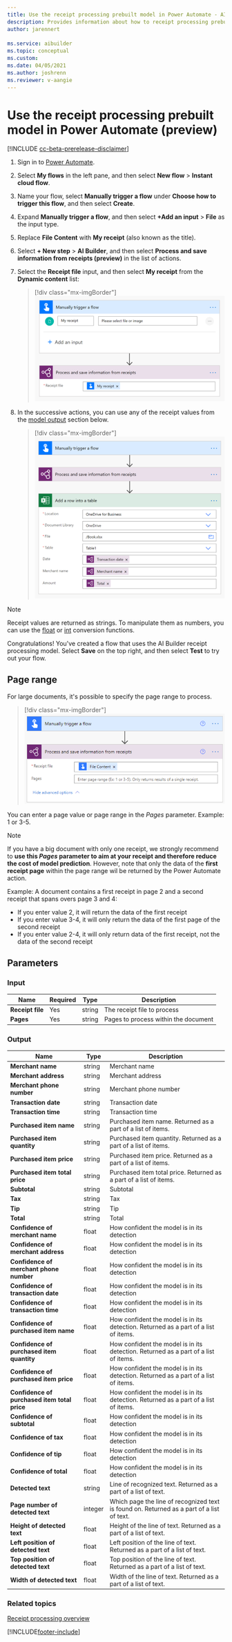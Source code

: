```yaml
---
title: Use the receipt processing prebuilt model in Power Automate - AI Builder | Microsoft Docs
description: Provides information about how to receipt processing prebuilt model in Power Automate 
author: jarennert

ms.service: aibuilder
ms.topic: conceptual
ms.custom: 
ms.date: 04/05/2021
ms.author: joshrenn
ms.reviewer: v-aangie
---
```



# Use the receipt processing prebuilt model in Power Automate (preview)

[!INCLUDE [cc-beta-prerelease-disclaimer](includes/cc-beta-prerelease-disclaimer.md)]

1. Sign in to [Power Automate](https://flow.microsoft.com/).

1. Select **My flows** in the left pane, and then select **New flow** > **Instant cloud flow**.

1. Name your flow, select **Manually trigger a flow** under **Choose how to trigger this flow**, and then select **Create**.

1. Expand **Manually trigger a flow**, and then select **+Add an input** > **File** as the input type.

1. Replace  **File Content** with **My receipt** (also known as the title).

1. Select **+ New step** > **AI Builder**, and then select **Process and save information from receipts (preview)** in the list of actions.

1. Select the **Receipt file** input, and then select **My receipt** from the **Dynamic content** list:

    > [!div class="mx-imgBorder"]
    > ![Trigger file flow](media/rp-flow-my-receipt.png "Manually trigger a flow screens")

1. In the successive actions, you can use any of the receipt values from the [model output](#output) section below.

    > [!div class="mx-imgBorder"]
    > ![Flow example](media/rp-flow-example.png "Example flow screens")

>[!NOTE]
> Receipt values are returned as strings. To manipulate them as numbers, you can use the [float](/azure/logic-apps/workflow-definition-language-functions-reference#float) or [int](/azure/logic-apps/workflow-definition-language-functions-reference#int) conversion functions.

Congratulations! You've created a flow that uses the AI Builder receipt processing model. Select **Save** on the top right, and then select **Test** to try out your flow.

## Page range
For large documents, it's possible to specify the page range to process.
 
   > [!div class="mx-imgBorder"]
   > ![Page range](media/rp-pagerange.png "Page range example")

You can enter a page value or page range in the *Pages* parameter. Example: 1 or 3-5.

>[!NOTE]
> If you have a big document with only one receipt, we strongly recommend to **use this *Pages* parameter to aim at your receipt and therefore reduce the cost of model prediction**. However, note that only the data of the **first receipt page** within the page range wil be returned by the Power Automate action. 
> 
> Example: A document contains a first receipt in page 2 and a second receipt that spans overs page 3 and 4:
> - If you enter value 2, it will return the data of the first receipt
> - If you enter value 3-4, it will only return the data of the first page of the second receipt
> - If you enter value 2-4, it will only return data of the first receipt, not the data of the second receipt


## Parameters
### Input
|Name|Required|Type|Description|
|---------|---------|---------|---------|
|**Receipt file**|Yes|string|The receipt file to process|
|**Pages**|Yes|string|Pages to process within the document|

### Output
|Name|Type|Description|
|---------|---------|---------|
|**Merchant name**|string|Merchant name|
|**Merchant address**|string|Merchant address|
|**Merchant phone number**|string|Merchant phone number|
|**Transaction date**|string|Transaction date|
|**Transaction time**|string|Transaction time|
|**Purchased item name**|string|Purchased item name. Returned as a part of a list of items.|
|**Purchased item quantity**|string|Purchased item quantity. Returned as a part of a list of items.|
|**Purchased item price**|string|Purchased item price. Returned as a part of a list of items.|
|**Purchased item total price**|string|Purchased item total price. Returned as a part of a list of items.|
|**Subtotal**|string|Subtotal|
|**Tax**|string|Tax|
|**Tip**|string|Tip|
|**Total**|string|Total|
|**Confidence of merchant name**|float|How confident the model is in its detection|
|**Confidence of merchant address**|float|How confident the model is in its detection|
|**Confidence of merchant phone number**|float|How confident the model is in its detection|
|**Confidence of transaction date**|float|How confident the model is in its detection|
|**Confidence of transaction time**|float|How confident the model is in its detection|
|**Confidence of purchased item name**|float|How confident the model is in its detection. Returned as a part of a list of items.|
|**Confidence of purchased item quantity**|float|How confident the model is in its detection. Returned as a part of a list of items.|
|**Confidence of purchased item price**|float|How confident the model is in its detection. Returned as a part of a list of items.|
|**Confidence of purchased item total price**|float|How confident the model is in its detection. Returned as a part of a list of items.|
|**Confidence of subtotal**|float|How confident the model is in its detection|
|**Confidence of tax**|float|How confident the model is in its detection|
|**Confidence of tip**|float|How confident the model is in its detection|
|**Confidence of total**|float|How confident the model is in its detection|
|**Detected text**|string|Line of recognized text. Returned as a part of a list of text.|
|**Page number of detected text**|integer|Which page the line of recognized text is found on. Returned as a part of a list of text.|
|**Height of detected text**|float|Height of the line of text. Returned as a part of a list of text.|
|**Left position of detected text**|float|Left position of the line of text. Returned as a part of a list of text.|
|**Top position of detected text**|float|Top position of the line of text. Returned as a part of a list of text.|
|**Width of detected text**|float|Width of the line of text. Returned as a part of a list of text.|


### Related topics

[Receipt processing overview](prebuilt-receipt-processing.md)


[!INCLUDE[footer-include](includes/footer-banner.md)]
